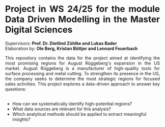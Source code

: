 # <div align="justify">Project in WS 24/25 for the module Data Driven Modelling in the Master Digital Sciences</div>

Supervisors: **Prof. Dr. Dietlind Zühlke and Lukas Bader**\
Elaboration by: **Ole Berg, Kristan Böttjer and Lennard Feuerbach**

<div align="justify">This repository contains the data for the project aimed at identifying the most promising regions for August Rüggeberg's expansion in the US market. August Rüggeberg is a manufacturer of high-quality tools for surface processing and metal cutting. To strengthen its presence in the US, the company seeks to determine the most strategic regions for focused sales activities. This project explores a data-driven approach to answer key questions:</div>

<br>

- How can we systematically identify high-potential regions?
- What data sources are relevant for this analysis?
- Which analytical methods should be applied to extract meaningful insights?
